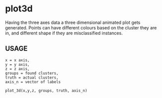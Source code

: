 # plot3d

Having the three axes data a three dimensional animated plot gets generated.
Points can have different colours based on the cluster they are in, and different shape if they are misclassified instances.


## USAGE
```
x = x axis,
y = y axis,
z = z axis,
groups = found clusters,
truth = actual clusters,
axis_n = vector of labels

plot_3d(x,y,z, groups, truth, axis_n)
```
